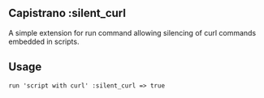 ## Capistrano :silent_curl

A simple extension for run command allowing silencing of curl commands embedded in scripts.

## Usage

    run 'script with curl' :silent_curl => true

